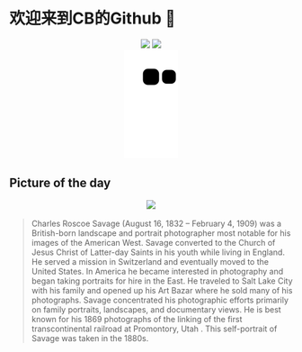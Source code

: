 
# 欢迎来到CB的Github 👋

<div align="center">
  <img height="137px" src="https://github-readme-stats.vercel.app/api?username=SuperCB&show_icons=true&theme=radical" />
  <img height="137px" src="https://github-readme-stats.vercel.app/api/top-langs/?username=SuperCB&hide_title=true&hide_border=true&layout=compact&langs_count=6&text_color=000&icon_color=fff" />
</div>


<div align="center">
    <img src="./contribution-snake/github-contribution-grid-snake.svg" />
</div>



## Picture of the day
<div align="center">
  <img width=400px src="https://upload.wikimedia.org/wikipedia/commons/thumb/8/8c/Charles_Roscoe_Savage_self-portrait.jpg/500px-Charles_Roscoe_Savage_self-portrait.jpg" />
</div>

>Charles Roscoe Savage  (August 16, 1832 – February 4, 1909) was a British-born landscape and portrait  photographer  most notable for his images of the American West. Savage converted to  the Church of Jesus Christ of Latter-day Saints  in his youth while living in England. He served a mission in Switzerland and eventually moved to the United States. In America he became interested in photography and began taking portraits for hire in the East. He traveled to  Salt Lake City  with his family and opened up his Art Bazar where he sold many of his photographs. Savage concentrated his photographic efforts primarily on family portraits, landscapes, and documentary views. He is best known for his 1869 photographs of the linking of the  first transcontinental railroad  at  Promontory, Utah . This self-portrait of Savage was taken in the 1880s.


